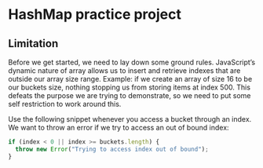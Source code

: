 <h1>HashMap practice project</h1>

<h2>Limitation</h2>
Before we get started, we need to lay down some ground rules. JavaScript’s dynamic nature of array allows us to insert and retrieve indexes that are outside our array size range. Example: if we create an array of size 16 to be our buckets size, nothing stopping us from storing items at index 500. This defeats the purpose we are trying to demonstrate, so we need to put some self restriction to work around this.

Use the following snippet whenever you access a bucket through an index. We want to throw an error if we try to access an out of bound index:
```javascript 
if (index < 0 || index >= buckets.length) {
  throw new Error("Trying to access index out of bound");
}
```
